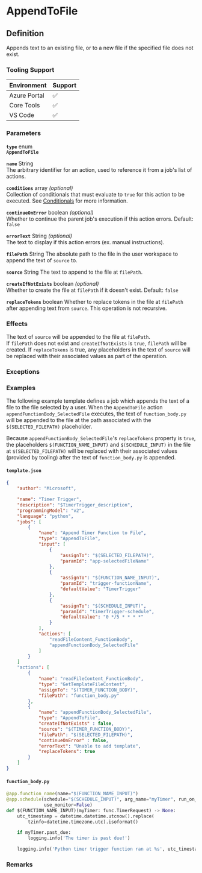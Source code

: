 # AppendToFile

## Definition

Appends text to an existing file, or to a new file if the specified file does not exist.

### Tooling Support

| Environment  | Support |
| ------------ | ------- |
| Azure Portal | :white_check_mark: |
| Core Tools   | :white_check_mark: |
| VS Code      | :white_check_mark: |

### Parameters

**`type`** enum  
**`AppendToFile`**

<!-- vvv Common Parameters vvv -->
**`name`** String  
The arbitrary identifier for an action, used to reference it from a job's list of actions.

**`conditions`** array _(optional)_  
Collection of conditionals that must evaluate to `true` for this action to be executed. See [Conditionals](../conditionals.md) for more information.

**`continueOnError`** boolean _(optional)_  
Whether to continue the parent job's execution if this action errors. Default: `false`

**`errorText`** String _(optional)_  
The text to display if this action errors (ex. manual instructions).
<!-- ^^^ Common Parameters ^^^ -->

**`filePath`** String
The absolute path to the file in the user workspace to append the text of `source` to.

**`source`** String
The text to append to the file at `filePath`.

**`createIfNotExists`** boolean _(optional)_  
Whether to create the file at `filePath` if it doesn't exist. Default: `false`

**`replaceTokens`** boolean
Whether to replace tokens in the file at `filePath` after appending text from `source`. This operation is not recursive.

### Effects

The text of `source` will be appended to the file at `filePath`.  
If `filePath` does not exist and `createIfNotExists` is `true`, `filePath` will be created.
If `replaceTokens` is true, any placeholders in the text of `source` will be replaced with their associated values as part of the operation.

### Exceptions

### Examples

The following example template defines a job which appends the text of a file to the file selected by a user. When the `AppendToFile` action
`appendFunctionBody_SelectedFile` executes, the text of `function_body.py` will be appended to the file at the path associated with the
`$(SELECTED_FILEPATH)` placeholder.

Because `appendFunctionBody_SelectedFile`'s `replaceTokens` property is `true`, the placeholders `$(FUNCTION_NAME_INPUT)` and `$(SCHEDULE_INPUT)` in
the file at `$(SELECTED_FILEPATH)` will be replaced with their associated values (provided by tooling) after the text of `function_body.py` is appended.

#### `template.json`

```json
{
    "author": "Microsoft",

    "name": "Timer Trigger",
    "description": "$TimerTrigger_description",
    "programmingModel": "v2",
    "language": "python",
    "jobs": [
        {
            "name": "Append Timer Function to File",
            "type": "AppendToFile",
            "input": [
                {
                    "assignTo": "$(SELECTED_FILEPATH)",
                    "paramId": "app-selectedFileName"
                },
                {
                    "assignTo": "$(FUNCTION_NAME_INPUT)",
                    "paramId": "trigger-functionName",
                    "defaultValue": "TimerTrigger"
                },                    
                {
                    "assignTo": "$(SCHEDULE_INPUT)",
                    "paramId": "timerTrigger-schedule",
                    "defaultValue": "0 */5 * * * *"
                }
            ],
            "actions": [
                "readFileContent_FunctionBody",
                "appendFunctionBody_SelectedFile"
            ]
        }
    ]
    "actions": [
        {
            "name": "readFileContent_FunctionBody",
            "type": "GetTemplateFileContent",
            "assignTo": "$(TIMER_FUNCTION_BODY)",
            "filePath": "function_body.py"
        },
        {
            "name": "appendFunctionBody_SelectedFile",
            "type": "AppendToFile",
            "createIfNotExists" : false,
            "source": "$(TIMER_FUNCTION_BODY)",
            "filePath": "$(SELECTED_FILEPATH)",
            "continueOnError" : false,
            "errorText": "Unable to add template",
            "replaceTokens": true
        }
    ]
}
```

#### `function_body.py`

```python
@app.function_name(name="$(FUNCTION_NAME_INPUT)")
@app.schedule(schedule="$(SCHEDULE_INPUT)", arg_name="myTimer", run_on_startup=True,
              use_monitor=False) 
def $(FUNCTION_NAME_INPUT)(myTimer: func.TimerRequest) -> None:
    utc_timestamp = datetime.datetime.utcnow().replace(
        tzinfo=datetime.timezone.utc).isoformat()

    if myTimer.past_due:
        logging.info('The timer is past due!')

    logging.info('Python timer trigger function ran at %s', utc_timestamp)
```

### Remarks
